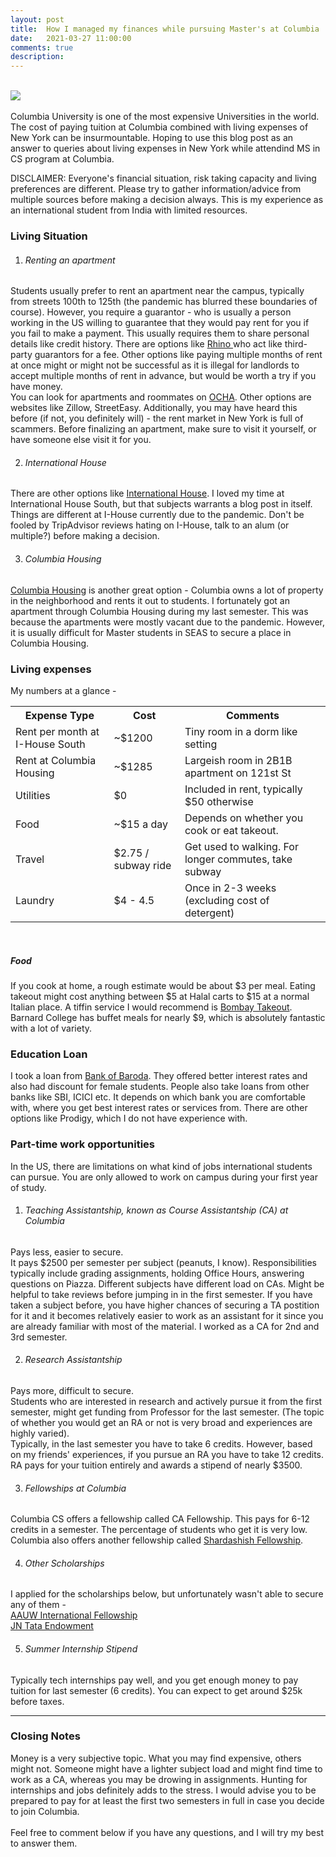```yaml
---
layout: post
title:  How I managed my finances while pursuing Master's at Columbia
date:   2021-03-27 11:00:00
comments: true
description: 
---
```


<br>
<img class="img-fluid rounded z-depth-1" src="{{ site.baseurl }}/assets/img/student_loan_meme.jpg">
<br><br>
Columbia University is one of the most expensive Universities in the world. The cost of paying tuition at Columbia combined with living expenses of New York can be insurmountable. Hoping to use this blog post as an answer to queries about living expenses in New York while attendind MS in CS program at Columbia.

DISCLAIMER: Everyone's financial situation, risk taking capacity and living preferences are different. Please try to gather information/advice from multiple sources before making a decision always. This is my experience as an international student from India with limited resources.

### Living Situation 

1. ###### Renting an apartment<br>
Students usually prefer to rent an apartment near the campus, typically from streets 100th to 125th (the pandemic has blurred these boundaries of course). However, you require a guarantor - who is usually a person working in the US willing to guarantee that they would pay rent for you if you fail to make a payment. This usually requires them to share personal details like credit history. There are options like <a href='https://www.sayrhino.com/' target='blank'> Rhino </a> who act like third-party guarantors for a fee. Other options like paying multiple months of rent at once might or might not be successful as it is illegal for landlords to accept multiple months of rent in advance, but would be worth a try if you have money. <br>
You can look for apartments and roommates on <a href='https://ocha.facilities.columbia.edu/' target='blank'>OCHA</a>. Other options are websites like Zillow, StreetEasy. Additionally, you may have heard this before (if not, you definitely will) - the rent market in New York is full of scammers. Before finalizing an apartment, make sure to visit it yourself, or have someone else visit it for you.

2. ###### International House<br>
There are other options like <a href='https://www.ihouse-nyc.org/' target='blank'>International House</a>. 
I loved my time at International House South, but that subjects warrants a blog post in itself. Things are different at I-House currently due to the pandemic. Don't be fooled by TripAdvisor reviews hating on I-House, talk to an alum (or multiple?) before making a decision. 

3. ###### Columbia Housing
<a href='https://housing.columbia.edu/' target='blank'>Columbia Housing</a> is another great option - Columbia owns a lot of property in the neighborhood and rents it out to students. I fortunately got an apartment through Columbia Housing during my last semester. This was because the apartments were mostly vacant due to the pandemic. However, it is usually difficult for Master students in SEAS to secure a place in Columbia Housing. 
<br>

### Living expenses

My numbers at a glance - 

 <table style="width:100%">
  <tr>
    <th>Expense Type</th>
    <th>Cost</th>
    <th>Comments</th>
  </tr>
  <tr>
    <td>Rent per month at I-House South</td>
    <td>~$1200</td>
    <td>Tiny room in a dorm like setting</td>
  </tr>
  <tr>
    <td>Rent at Columbia Housing</td>
    <td>~$1285</td>
    <td>Largeish room in 2B1B apartment on 121st St</td>
  </tr>
  <tr>
    <td>Utilities</td>
    <td>$0</td>
    <td>Included in rent, typically $50 otherwise</td>
  </tr>
  <tr>
    <td>Food</td>
    <td>~$15 a day</td>
    <td>Depends on whether you cook or eat takeout.</td>
  </tr>
  <tr>
    <td>Travel</td>
    <td>$2.75 / subway ride</td>
    <td>Get used to walking. For longer commutes, take subway</td>
  </tr>
  <tr>
    <td>Laundry</td>
    <td>$4 - 4.5</td>
    <td>Once in 2-3 weeks (excluding cost of detergent)</td>
  </tr>
</table>
<br>

##### Food

If you cook at home, a rough estimate would be about $3 per meal. Eating takeout might cost anything between $5 at Halal carts to $15 at a normal Italian place. A tiffin service I would recommend is <a href='https://bombaytakeout.com/' target='blank'> Bombay Takeout</a>. Barnard College has buffet meals for nearly $9, which is absolutely fantastic with a lot of variety. 
<br>

### Education Loan

I took a loan from <a href='https://www.bankofbaroda.in/education-loan.htm' target='blank'>Bank of Baroda</a>. They offered better interest rates and also had discount for female students. People also take loans from other banks like SBI, ICICI etc. It depends on which bank you are comfortable with, where you get best interest rates or services from. There are other options like Prodigy, which I do not have experience with.

### Part-time work opportunities

In the US, there are limitations on what kind of jobs international students can pursue. You are only allowed to work on campus during your first year of study. 

1. ###### Teaching Assistantship, known as Course Assistantship (CA) at Columbia
Pays less, easier to secure.<br>
It pays $2500 per semester per subject (peanuts, I know). Responsibilities typically include grading assignments, holding Office Hours, answering questions on Piazza. Different subjects have different load on CAs. Might be helpful to take reviews before jumping in in the first semester. If you have taken a subject before, you have higher chances of securing a TA postition for it and it becomes relatively easier to work as an assistant for it since you are already familiar with most of the material. I worked as a CA for 2nd and 3rd semester. 

2. ###### Research Assistantship
Pays more, difficult to secure.<br> 
Students who are interested in research and actively pursue it from the first semester, might get funding from Professor for the last semester. (The topic of whether you would get an RA or not is very broad and experiences are highly varied). <br>
Typically, in the last semester you have to take 6 credits. However, based on my friends' experiences, if you pursue an RA you have to take 12 credits. RA pays for your tuition entirely and awards a stipend of nearly $3500. 

3. ###### Fellowships at Columbia
Columbia CS offers a fellowship called CA Fellowship. This pays for 6-12 credits in a semester. The percentage of students who get it is very low.
Columbia also offers another fellowship called <a href='https://provost.columbia.edu/content/shardashish-interschool-fellowship' target='blank'>Shardashish Fellowship</a>. 

4. ###### Other Scholarships
I applied for the scholarships below, but unfortunately wasn't able to secure any of them - <br>
<a href='https://www.aauw.org/resources/programs/fellowships-grants/current-opportunities/international/' target='blank'>AAUW International Fellowship</a><br>
<a href='https://www.jntataendowment.org/' taget='blank'> JN Tata Endowment</a>

5. ###### Summer Internship Stipend
Typically tech internships pay well, and you get enough money to pay tuition for last semester (6 credits). You can expect to get around $25k before taxes.

<hr>

### Closing Notes
Money is a very subjective topic. What you may find expensive, others might not. Someone might have a lighter subject load and might find time to work as a CA, whereas you may be drowing in assignments. Hunting for internships and jobs definitely adds to the stress. I would advise you to be prepared to pay for at least the first two semesters in full in case you decide to join Columbia.<br><br>
Feel free to comment below if you have any questions, and I will try my best to answer them.

<br><br><br> 


